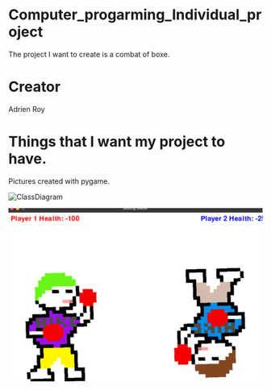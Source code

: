 # Computer_progarming_Individual_project
The project I want to create is a combat of boxe.
# Creator
Adrien Roy
# Things that I want my project to have.
Pictures created with pygame.

![ClassDiagram](https://github.com/9721999/Computer_progarming_Individual_project/blob/main/IMG/Draw.io)

![ClassDiagram](https://github.com/9721999/1v1-fight/blob/main/IMG/Start%20screen)
